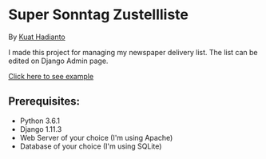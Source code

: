 # Super Sonntag Zustellliste
By [Kuat Hadianto](http://kuath.com)

I made this project for managing my newspaper delivery list. The list can be edited on Django Admin page.

[Click here to see example](http://ss.kuath.com)

## Prerequisites:
- Python 3.6.1
- Django 1.11.3
- Web Server of your choice (I'm using Apache)
- Database of your choice (I'm using SQLite)
